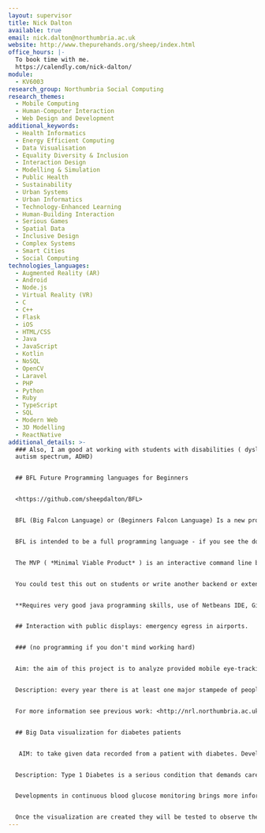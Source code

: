 ```yaml
---
layout: supervisor
title: Nick Dalton
available: true
email: nick.dalton@northumbria.ac.uk
website: http://www.thepurehands.org/sheep/index.html
office_hours: |-
  To book time with me. 
  https://calendly.com/nick-dalton/
module:
  - KV6003
research_group: Northumbria Social Computing
research_themes:
  - Mobile Computing
  - Human-Computer Interaction
  - Web Design and Development
additional_keywords:
  - Health Informatics
  - Energy Efficient Computing
  - Data Visualisation
  - Equality Diversity & Inclusion
  - Interaction Design
  - Modelling & Simulation
  - Public Health
  - Sustainability
  - Urban Systems
  - Urban Informatics
  - Technology-Enhanced Learning
  - Human-Building Interaction
  - Serious Games
  - Spatial Data
  - Inclusive Design
  - Complex Systems
  - Smart Cities
  - Social Computing
technologies_languages:
  - Augmented Reality (AR)
  - Android
  - Node.js
  - Virtual Reality (VR)
  - C
  - C++
  - Flask
  - iOS
  - HTML/CSS
  - Java
  - JavaScript
  - Kotlin
  - NoSQL
  - OpenCV
  - Laravel
  - PHP
  - Python
  - Ruby
  - TypeScript
  - SQL
  - Modern Web
  - 3D Modelling
  - ReactNative
additional_details: >-
  ### Also, I am good at working with students with disabilities ( dyslexia,
  autism spectrum, ADHD)


  ## BFL Future Programming languages for Beginners


  <https://github.com/sheepdalton/BFL>


  BFL (Big Falcon Language) or (Beginners Falcon Language) Is a new programming language inspired by HyperTalk and Python. It's designed to be a powerful and correct learner language. This is a work in progress.


  BFL is intended to be a full programming language - if you see the documentation you will see the developing tutorial. The language began by writing the tutorial not all aspects of the introduction exist or are certain to make it into version 1.0


  The MVP ( *Minimal Viable Product* ) is an interactive command line based calculator. It shows off some of the aspects of BFL philosophy which will be apparent in the final language. 


  You could test this out on students or write another backend or extend the language. 


  **Requires very good java programming skills, use of Netbeans IDE, Github**


  ## Interaction with public displays: emergency egress in airports. 


  ### (no programming if you don't mind working hard)


  Aim: the aim of this project is to analyze provided mobile eye-tracking video to measure the number of times that people notice a variety of public digital displays. Analysis of this information will lead to a better understanding of information displays positioning and information content. 


  Description: every year there is at least one major stampede of people leading to fatalities. Over 10,000 people have died since 2001, in Hillsborough and other events around the world. During disasters in large buildings and urban situations, it is vitally important to be able to dynamically inform pedestrians about which escape routes may be blocked. Underpinning all this is an understanding of how people notice displays in real-world situations.  This research project begins by taking provided mobile eye-tracking data from a route through airport. Using tools provided Digital displays will be identified/coded to provide information about which displays were noticed and others not noticed. Once the data has been coded then this information will be analysed to understand how Digital displays should be used. 


  For more information see previous work: <http://nrl.northumbria.ac.uk/26107/1/p3889-dalton.pdf>


  ## Big Data visualization for diabetes patients


   AIM: to take given data recorded from a patient with diabetes. Develop visualization mechanisms that will create insight into the reasons for blood glucose levels fluctuation. Test visualization mechanisms for their ability to gain insight.


  Description: Type 1 Diabetes is a serious condition that demands careful balancing of lifestyle and medication to avoid serious complications. Current mobile health approaches for diabetes management are usually either automated insulin delivery systems or logbooks that depend on manual data collection and reflection. Both have their shortcomings such as loss of engagement and autonomy in the former approach, or fatigue and cognitive stress in the latter. 


  Developments in continuous blood glucose monitoring brings more information than ever before to the patient hands. The urgent problem is trying to interpret this information such that the patient and the doctor are able to create insight into the causes of blood glucose level fluctuation. This project will begin with a dataset of a variety of measured values taken from a real patient with diabetes. The objective will be to create a number of visualizations ( possibly interactive ) that look at the data in new ways with the ambition of creating new insights.


  Once the visualization are created they will be tested to observe the effectiveness of insight creation.
---
```

